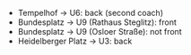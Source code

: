 * Tempelhof → U6: back (second coach)
* Bundesplatz → U9 (Rathaus Steglitz): front
* Bundesplatz → U9 (Osloer Straße): not front
* Heidelberger Platz → U3: back
